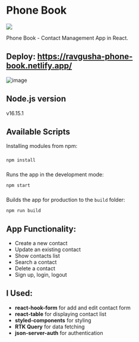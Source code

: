 # Phone Book
<a href="https://codeclimate.com/github/ravgusha/phone-book/maintainability"><img src="https://api.codeclimate.com/v1/badges/aafc5818f0ac3cd5241e/maintainability" /></a>

Phone Book - Contact Management App in React.
## Deploy: https://ravgusha-phone-book.netlify.app/
![image](https://user-images.githubusercontent.com/62184992/193425104-d9c74ca6-0e4f-4654-88a6-b4c4156c360d.png)
## Node.js version
v16.15.1
## Available Scripts
Installing modules from npm:
### 
```
npm install
```
### 
Runs the app in the development mode:
```
npm start
```
### 
Builds the app for production to the `build` folder:
```
npm run build
```

## App Functionality: 

- Create a new contact
- Update an existing contact
- Show contacts list
- Search a contact
- Delete a contact
- Sign up, login, logout 

## I Used: 
- **react-hook-form** for add and edit contact form 
- **react-table** for displaying contact list
- **styled-components** for styling
- **RTK Query** for data fetching
- **json-server-auth** for authentication
